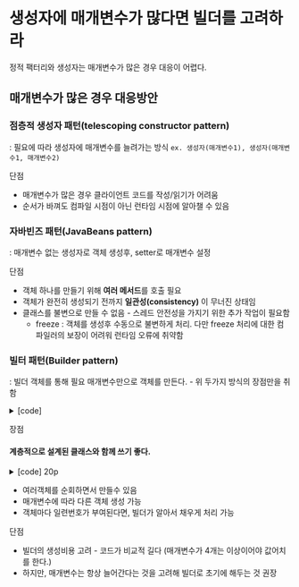 # 생성자에 매개변수가 많다면 빌더를 고려하라

정적 팩터리와 생성자는 매개변수가 많은 경우 대응이 어렵다.

## 매개변수가 많은 경우 대응방안

### 점층적 생성자 패턴(telescoping constructor pattern)    
 : 필요에 따라 생성자에 매개변수를 늘려가는 방식
``ex. 생성자(매개변수1), 생성자(매개변수1, 매개변수2)``   

단점  
- 매개변수가 많은 경우 클라이언트 코드를 작성/읽기가 어려움
- 순서가 바껴도 컴파일 시점이 아닌 런타임 시점에 알아챌 수 있음

### 자바빈즈 패턴(JavaBeans pattern)   
 : 매개변수 없는 생성자로 객체 생성후, setter로 매개변수 설정

단점      
- 객체 하나를 만들기 위해 **여러 메서드**를 호출 필요
- 객체가 완전히 생성되기 전까지 **일관성(consistency)** 이 무너진 상태임
- 클래스를 불변으로 만들 수 없음 - 스레드 안전성을 가지기 위한 추가 작업이 필요함
  - freeze : 객체를 생성후 수동으로 불변하게 처리. 다만 freeze 처리에 대한 컴파일러의 보장이 어려워 런타임 오류에 취약함

### 빌터 패턴(Builder pattern)
 : 빌더 객체를 통해 필요 매개변수만으로 객체를 만든다. - 위 두가지 방식의 장점만을 취함

<details>
<summary> [code] </summary>
<div markdown="1">

선언
```java
class NutritionFacts {
	private final int calories;
	private final int fat;
    // ... 멤버변수들
  
    // 클래스 안에 정적 멤버 클래스로 만든다.
	public static class Builder {
		// 필수
        private final int calories;
        // 선택 - 기본값 초기화
        private final int fat = 0;
		
		public Builder(int calories) {
			this.calories = calories;
        }

        public Builder fat(int fat) {
          this.fat = fat; 
		  return this;
        }
    }
	
	public NutritionFacts (Builder builder) {
		this.calories = builder.calories;
		this.fat = builder.fat;
    } 
}
```
사용
```java
// fluent API or method chaining
NutritionFacts cocaCola = new NutritionFacts.builder(240)
        .fat(10)
        .build();
```
</div>
</details>

장점

#### 계층적으로 설계된 클래스와 함께 쓰기 좋다.

<details>
<summary> [code] 20p </summary>
<div markdown="1">

선언
```java
import java.util.EnumSet;
import java.util.Objects;

abstract class Pizza {
  public enum Topping {HAM, ONION}

  final Set<Topping> toppings;

  abstract static class Builder<T extends Builder<T>> {
      EnumSet<Topping> toppings = EnumSet.noneOf(Topping.class);
  
      public T addTopping(Topping topping) {
        toppings.add(Objects.requireNonNull(topping));
        return self(); // !
      }
      
      abstract Pizza build();
      
      // 하위 클래스는 이 메서드를 재정의하여 this를 반환하도록 한다.
      protected abstract T self();
  }

  Pizza (Builder<?> builder) {
    this.toppings = builder.toppings.clone();
  }
}
```

```java
import java.util.EnumSet;
import java.util.Objects;

class NyPizza extends Pizza {
  public enum Size {SMALL, LARGE}
  private final Size size;

  public static class Builder extends Pizza.Builder<Builder> {
	  private final Size size;
  
      public Builder(Size size) {
        this.size = Objects.requireNonNull(size);
      }
      
	  @Override
      public NyPizza build() {
		  return new NyPizza(this);
      }

      @Override
      protected Builder self() {
		  return this;
      }
  }

  private NyPizza (Builder builder) {
	  super(builder);
	  size = builder.size;
  }
}
```

사용
```java
// fluent API or method chaining
NyPizza pizza = new NyPizza.builder(SMALL)
        .addTopping(HAM)
        .addTopping(ONION)
        .build();
```

</div>
</details>

- 여러객체를 순회하면서 만들수 있음
- 매개변수에 따라 다른 객체 생성 가능
- 객체마다 일련번호가 부여된다면, 빌더가 알아서 채우게 처리 가능

단점
- 빌더의 생성비용 고려 - 코드가 비교적 길다 (매개변수가 4개는 이상이어야 값어치를 한다.)
- 하지만, 매개변수는 항상 늘어간다는 것을 고려해 빌더로 초기에 해두는 것 권장
